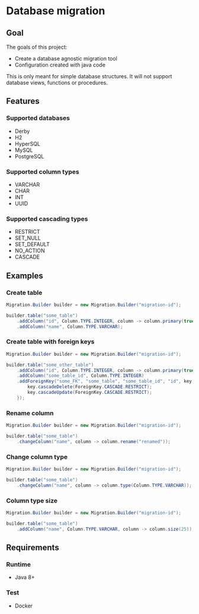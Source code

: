 # Database migration
## Goal
The goals of this project:

- Create a database agnostic migration tool
- Configuration created with java code 

This is only meant for simple database structures. It will not support database views, functions or procedures.

## Features
### Supported databases

- Derby
- H2
- HyperSQL
- MySQL
- PostgreSQL

### Supported column types

- VARCHAR
- CHAR
- INT 
- UUID

### Supported cascading types

- RESTRICT
- SET_NULL
- SET_DEFAULT
- NO_ACTION
- CASCADE
                
## Examples

### Create table
```java
Migration.Builder builder = new Migration.Builder("migration-id");

builder.table("some_table")
    .addColumn("id", Column.TYPE.INTEGER, column -> column.primary(true).autoIncrement(true))
    .addColumn("name", Column.TYPE.VARCHAR);
```

### Create table with foreign keys
```java
Migration.Builder builder = new Migration.Builder("migration-id");

builder.table("some_other_table")
    .addColumn("id", Column.TYPE.INTEGER, column -> column.primary(true).autoIncrement(true))
    .addColumn("some_table_id", Column.TYPE.INTEGER)
    .addForeignKey("some_FK", "some_table", "some_table_id", "id", key -> {
        key.cascadeDelete(ForeignKey.CASCADE.RESTRICT);
        key.cascadeUpdate(ForeignKey.CASCADE.RESTRICT);
    });
```

### Rename column
```java
Migration.Builder builder = new Migration.Builder("migration-id");

builder.table("some_table")
    .changeColumn("name", column -> column.rename("renamed"));
```

### Change column type
```java
Migration.Builder builder = new Migration.Builder("migration-id");

builder.table("some_table")
    .changeColumn("name", column -> column.type(Column.TYPE.VARCHAR));
```

### Column type size
```java
Migration.Builder builder = new Migration.Builder("migration-id");

builder.table("some_table")
    .addColumn("name", Column.TYPE.VARCHAR, column -> column.size(25));
```

## Requirements

### Runtime
- Java 8+

### Test
- Docker